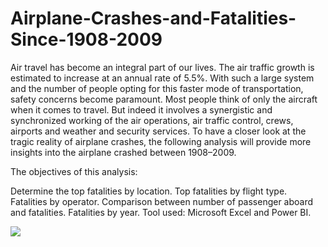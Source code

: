 # Airplane-Crashes-and-Fatalities-Since-1908-2009

Air travel has become an integral part of our lives. The air traffic growth is estimated to increase at an annual rate of 5.5%. With such a large system and the number of people opting for this faster mode of transportation, safety concerns become paramount. Most people think of only the aircraft when it comes to travel. But indeed it involves a synergistic and synchronized working of the air operations, air traffic control, crews, airports and weather and security services. To have a closer look at the tragic reality of airplane crashes, the following analysis will provide more insights into the airplane crashed between 1908–2009.

The objectives of this analysis:

Determine the top fatalities by location.
Top fatalities by flight type.
Fatalities by operator.
Comparison between number of passenger aboard and fatalities.
Fatalities by year.
Tool used: Microsoft Excel and Power BI.

 <img src="https://miro.medium.com/v2/resize:fit:720/format:webp/1*mYaPpy7GUwIq6afpdiLwHA.png">
